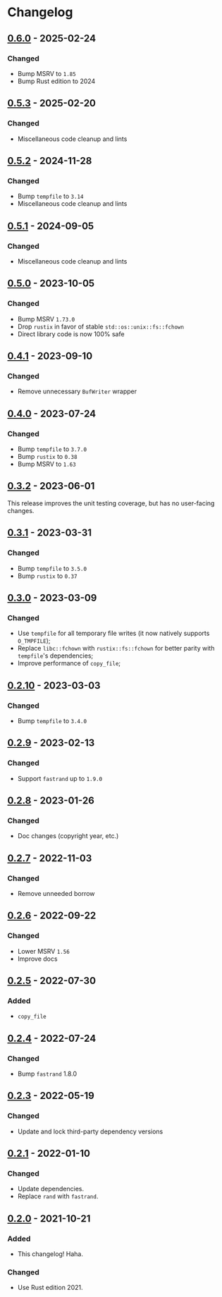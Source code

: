 # Changelog



## [0.6.0](https://github.com/Blobfolio/write_atomic/releases/tag/v0.6.0) - 2025-02-24

### Changed

* Bump MSRV to `1.85`
* Bump Rust edition to 2024



## [0.5.3](https://github.com/Blobfolio/write_atomic/releases/tag/v0.5.3) - 2025-02-20

### Changed

* Miscellaneous code cleanup and lints



## [0.5.2](https://github.com/Blobfolio/write_atomic/releases/tag/v0.5.2) - 2024-11-28

### Changed

* Bump `tempfile` to `3.14`
* Miscellaneous code cleanup and lints



## [0.5.1](https://github.com/Blobfolio/write_atomic/releases/tag/v0.5.1) - 2024-09-05

### Changed

* Miscellaneous code cleanup and lints



## [0.5.0](https://github.com/Blobfolio/write_atomic/releases/tag/v0.5.0) - 2023-10-05

### Changed

* Bump MSRV `1.73.0`
* Drop `rustix` in favor of stable `std::os::unix::fs::fchown`
* Direct library code is now 100% safe



## [0.4.1](https://github.com/Blobfolio/write_atomic/releases/tag/v0.4.1) - 2023-09-10

### Changed

* Remove unnecessary `BufWriter` wrapper



## [0.4.0](https://github.com/Blobfolio/write_atomic/releases/tag/v0.4.0) - 2023-07-24

### Changed

* Bump `tempfile` to `3.7.0`
* Bump `rustix` to `0.38`
* Bump MSRV to `1.63`



## [0.3.2](https://github.com/Blobfolio/write_atomic/releases/tag/v0.3.2) - 2023-06-01

This release improves the unit testing coverage, but has no user-facing changes.



## [0.3.1](https://github.com/Blobfolio/write_atomic/releases/tag/v0.3.1) - 2023-03-31

### Changed

* Bump `tempfile` to `3.5.0`
* Bump `rustix` to `0.37`


## [0.3.0](https://github.com/Blobfolio/write_atomic/releases/tag/v0.3.0) - 2023-03-09

### Changed

* Use `tempfile` for all temporary file writes (it now natively supports `O_TMPFILE`);
* Replace `libc::fchown` with `rustix::fs::fchown` for better parity with `tempfile`'s dependencies;
* Improve performance of `copy_file`;



## [0.2.10](https://github.com/Blobfolio/write_atomic/releases/tag/v0.2.10) - 2023-03-03

### Changed

* Bump `tempfile` to `3.4.0`



## [0.2.9](https://github.com/Blobfolio/write_atomic/releases/tag/v0.2.9) - 2023-02-13

### Changed

* Support `fastrand` up to `1.9.0`



## [0.2.8](https://github.com/Blobfolio/write_atomic/releases/tag/v0.2.8) - 2023-01-26

### Changed

* Doc changes (copyright year, etc.)



## [0.2.7](https://github.com/Blobfolio/write_atomic/releases/tag/v0.2.7) - 2022-11-03

### Changed

* Remove unneeded borrow



## [0.2.6](https://github.com/Blobfolio/write_atomic/releases/tag/v0.2.6) - 2022-09-22

### Changed

* Lower MSRV `1.56`
* Improve docs



## [0.2.5](https://github.com/Blobfolio/write_atomic/releases/tag/v0.2.5) - 2022-07-30

### Added

* `copy_file`



## [0.2.4](https://github.com/Blobfolio/write_atomic/releases/tag/v0.2.4) - 2022-07-24

### Changed

* Bump `fastrand` 1.8.0



## [0.2.3](https://github.com/Blobfolio/write_atomic/releases/tag/v0.2.3) - 2022-05-19

### Changed

* Update and lock third-party dependency versions



## [0.2.1](https://github.com/Blobfolio/write_atomic/releases/tag/v0.2.1) - 2022-01-10

### Changed

* Update dependencies.
* Replace `rand` with `fastrand`.



## [0.2.0](https://github.com/Blobfolio/write_atomic/releases/tag/v0.2.0) - 2021-10-21

### Added

* This changelog! Haha.

### Changed

* Use Rust edition 2021.
